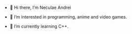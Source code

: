 - 👋 Hi there, I’m Neculae Andrei
 
- 👀 I’m interested in programming, anime and video games.
- 🌱 I’m currently learning C++.

